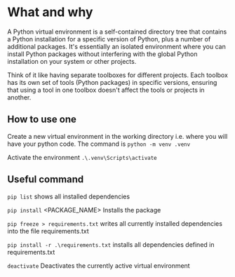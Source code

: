 # What and why

A Python virtual environment is a self-contained directory tree that contains a Python installation for a specific version of Python, plus a number of additional packages. It's essentially an isolated environment where you can install Python packages without interfering with the global Python installation on your system or other projects.

Think of it like having separate toolboxes for different projects. Each toolbox has its own set of tools (Python packages) in specific versions, ensuring that using a tool in one toolbox doesn't affect the tools or projects in another.

## How to use one

Create a new virtual environment in the working directory i.e. where you will have your python code. The command is `python -m venv .venv`

Activate the environment `.\.venv\Scripts\activate`

## Useful command

`pip list` shows all installed dependencies

`pip install` <PACKAGE_NAME> Installs the package

`pip freeze > requirements.txt` writes all currently installed dependencies into the file requirements.txt

`pip install -r .\requirements.txt` installs all dependencies defined in requirements.txt

`deactivate` Deactivates the currently active virtual environment
